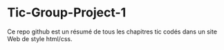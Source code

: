 # Tic-Group-Project-1
Ce repo github est un résumé de tous les chapitres tic codés dans un site Web de style html/css.
